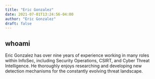 ```yaml
---
title: "Eric Gonzalez"
date: 2021-07-01T13:24:56-04:00
author: "Eric Gonzalez"
draft: false
---
```


## whoami  

Eric Gonzalez has over nine years of experience working in many roles within InfoSec, including Security Operations, CSIRT, and Cyber Threat Intelligence. He thoroughly enjoys researching and developing new detection mechanisms for the constantly evolving threat landscape.